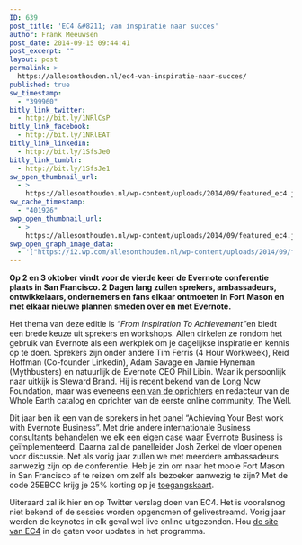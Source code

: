 ```yaml
---
ID: 639
post_title: 'EC4 &#8211; van inspiratie naar succes'
author: Frank Meeuwsen
post_date: 2014-09-15 09:44:41
post_excerpt: ""
layout: post
permalink: >
  https://allesonthouden.nl/ec4-van-inspiratie-naar-succes/
published: true
sw_timestamp:
  - "399960"
bitly_link_twitter:
  - http://bit.ly/1NRlCsP
bitly_link_facebook:
  - http://bit.ly/1NRlEAT
bitly_link_linkedIn:
  - http://bit.ly/1SfsJe0
bitly_link_tumblr:
  - http://bit.ly/1SfsJe1
sw_open_thumbnail_url:
  - >
    https://allesonthouden.nl/wp-content/uploads/2014/09/featured_ec4.jpg
sw_cache_timestamp:
  - "401926"
swp_open_thumbnail_url:
  - >
    https://allesonthouden.nl/wp-content/uploads/2014/09/featured_ec4.jpg
swp_open_graph_image_data:
  - '["https://i2.wp.com/allesonthouden.nl/wp-content/uploads/2014/09/featured_ec4.jpg?fit=800%2C400&ssl=1",800,400,false]'
---
```

<strong>Op 2 en 3 oktober vindt voor de vierde keer de Evernote conferentie plaats in San Francisco. 2 Dagen lang zullen sprekers, ambassadeurs, ontwikkelaars, ondernemers en fans elkaar ontmoeten in Fort Mason en met elkaar nieuwe plannen smeden over en met Evernote.</strong>
<!--more-->
Het thema van deze editie is <em>“From Inspiration To Achievement”</em>en biedt een brede keuze uit sprekers en workshops. Allen cirkelen ze rondom het gebruik van Evernote als een werkplek om je dagelijkse inspiratie en kennis op te doen. Sprekers zijn onder andere Tim Ferris (4 Hour Workweek), Reid Hoffman (Co-founder Linkedin), Adam Savage en Jamie Hyneman (Mythbusters) en natuurlijk de Evernote CEO Phil Libin. Waar ik persoonlijk naar uitkijk is Steward Brand. Hij is recent bekend van de Long Now Foundation, maar was eveneens <a href="http://en.wikipedia.org/wiki/Stewart_Brand">een van de oprichters</a> en redacteur van de Whole Earth catalog en oprichter van de eerste online community, The Well.

Dit jaar ben ik een van de sprekers in het panel “Achieving Your Best work with Evernote Business”. Met drie andere internationale Business consultants behandelen we elk een eigen case waar Evernote Business is geïmplementeerd. Daarna zal de panelleider Josh Zerkel de vloer openen voor discussie.
Net als vorig jaar zullen we met meerdere ambassadeurs aanwezig zijn op de conferentie. Heb je zin om naar het mooie Fort Mason in San Francisco af te reizen om zelf als bezoeker aanwezig te zijn? Met de code 25EBCC krijg je 25% korting op je <a href="http://evernoteconference14.eventbrite.com/">toegangskaart</a>.

Uiteraard zal ik hier en op Twitter verslag doen van EC4. Het is vooralsnog niet bekend of de sessies worden opgenomen of gelivestreamd. Vorig jaar werden de keynotes in elk geval wel live online uitgezonden. Hou <a href="https://evernote.com/ec/">de site van EC4</a> in de gaten voor updates in het programma.